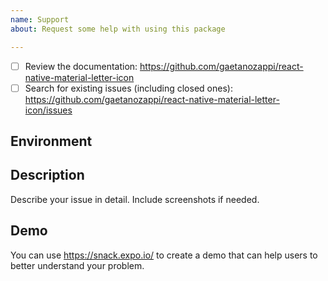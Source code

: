 ```yaml
---
name: Support
about: Request some help with using this package

---
```


<!-- Requirements: please go through this checklist before opening a new issue -->
  - [ ] Review the documentation: https://github.com/gaetanozappi/react-native-material-letter-icon
  - [ ] Search for existing issues (including closed ones): https://github.com/gaetanozappi/react-native-material-letter-icon/issues

<!-- Describe your environment (OS, target platform, react-native-material-letter-icon version etc.) -->
## Environment

<!-- Describe what you want to do and what you have tried. -->
## Description
Describe your issue in detail. Include screenshots if needed.

## Demo
You can use https://snack.expo.io/ to create a demo that can help users to better understand your problem.
